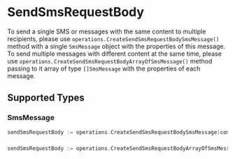 # SendSmsRequestBody

To send a single SMS or messages with the same content to multiple recipients, please use `operations.CreateSendSmsRequestBodySmsMessage()` method with a single `SmsMessage` object with the properties of this message. To send multiple messages with different content at the same time, please use `operations.CreateSendSmsRequestBodyArrayOfSmsMessage()` method passing to it array of type `[]SmsMessage` with the properties of each message.


## Supported Types

### SmsMessage

```go
sendSmsRequestBody := operations.CreateSendSmsRequestBodySmsMessage(components.SmsMessage{/* values here */})
```

### 

```go
sendSmsRequestBody := operations.CreateSendSmsRequestBodyArrayOfSmsMessage([]components.SmsMessage{/* values here */})
```


